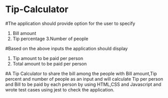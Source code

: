 # Tip-Calculator

#The application should provide option for the user to specify
1. Bill amount
2. Tip percentage
3.Number of people

#Based on the above inputs the application should display
1. Tip amount to be paid per person
2. Total amount to be paid per person

#A Tip Calculator to share the bill among the people with Bill amount,Tip percent and number of people as an input and will calculate Tip per person and Bill to be paid by each person by using HTML,CSS and Javascript and wrote test cases using jest to check the application.

